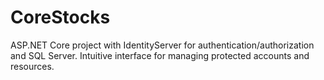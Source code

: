 # CoreStocks
ASP.NET Core project with IdentityServer for authentication/authorization and SQL Server. Intuitive interface for managing protected accounts and resources.
